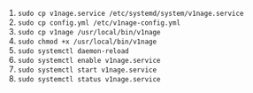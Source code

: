 1. `sudo cp v1nage.service /etc/systemd/system/v1nage.service`
2. `sudo cp config.yml /etc/v1nage-config.yml`
3. `sudo cp v1nage /usr/local/bin/v1nage`
4. `sudo chmod +x /usr/local/bin/v1nage`
5. `sudo systemctl daemon-reload`
6. `sudo systemctl enable v1nage.service`
7. `sudo systemctl start v1nage.service`
8. `sudo systemctl status v1nage.service`
